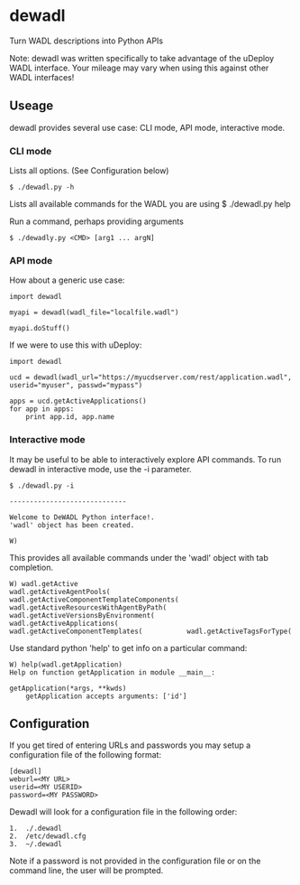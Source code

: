# dewadl
Turn WADL descriptions into Python APIs


Note:  dewadl was written specifically to take advantage of the uDeploy WADL interface.  Your mileage may vary when using this against other WADL interfaces!

## Useage

dewadl provides several use case:  CLI mode, API mode, interactive mode.

### CLI mode

Lists all options.  (See Configuration below)

    $ ./dewadl.py -h 

Lists all available commands for the WADL you are using
    $ ./dewadl.py help

Run a command, perhaps providing arguments

    $ ./dewadly.py <CMD> [arg1 ... argN]


### API mode

How about a generic use case:

    import dewadl

    myapi = dewadl(wadl_file="localfile.wadl")

    myapi.doStuff()

If we were to use this with uDeploy:

    import dewadl

    ucd = dewadl(wadl_url="https://myucdserver.com/rest/application.wadl", userid="myuser", passwd="mypass")

    apps = ucd.getActiveApplications()
    for app in apps:
        print app.id, app.name


### Interactive mode

It may be useful to be able to interactively explore API commands.  To run dewadl in interactive mode, use the -i parameter.

    $ ./dewadl.py -i

    -----------------------------

    Welcome to DeWADL Python interface!.
    'wadl' object has been created.

    W) 

This provides all available commands under the 'wadl' object with tab completion.

    W) wadl.getActive
    wadl.getActiveAgentPools(                   wadl.getActiveComponentTemplateComponents(  wadl.getActiveResourcesWithAgentByPath(     wadl.getActiveVersionsByEnvironment(        
    wadl.getActiveApplications(                 wadl.getActiveComponentTemplates(           wadl.getActiveTagsForType(        

Use standard python 'help' to get info on a particular command:

    W) help(wadl.getApplication)
    Help on function getApplication in module __main__:

    getApplication(*args, **kwds)
        getApplication accepts arguments: ['id']


## Configuration

If you get tired of entering URLs and passwords you may setup a configuration file of the following format:


    [dewadl]
    weburl=<MY URL>
    userid=<MY USERID>
    password=<MY PASSWORD>

Dewadl will look for a configuration file in the following order:

    1.  ./.dewadl
    2.  /etc/dewadl.cfg
    3.  ~/.dewadl

Note if a password is not provided in the configuration file or on the command line, the user will be prompted.
